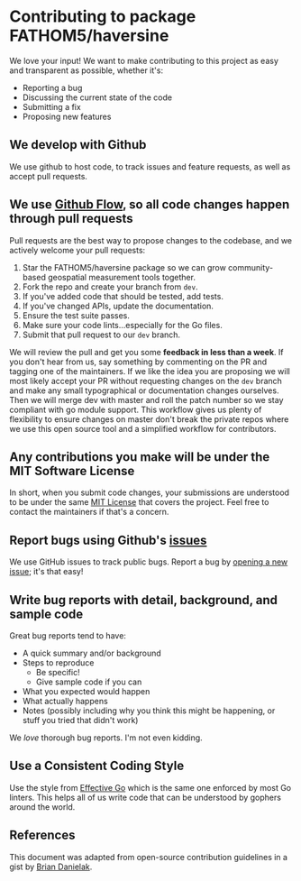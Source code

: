 # Contributing to package FATHOM5/haversine
We love your input! We want to make contributing to this project as easy and transparent as possible, whether it's:

- Reporting a bug
- Discussing the current state of the code
- Submitting a fix
- Proposing new features

## We develop with Github
We use github to host code, to track issues and feature requests, as well as accept pull requests.

## We use [Github Flow](https://guides.github.com/introduction/flow/index.html), so all code changes happen through pull requests
Pull requests are the best way to propose changes to the codebase, and we actively welcome your pull requests:

1. Star the FATHOM5/haversine package so we can grow community-based geospatial measurement tools together.
2. Fork the repo and create your branch from `dev`.
2. If you've added code that should be tested, add tests.
3. If you've changed APIs, update the documentation.
4. Ensure the test suite passes.
5. Make sure your code lints...especially for the Go files.
6. Submit that pull request to our `dev` branch.

We will review the pull and get you some **feedback in less than a week**.  If you don't hear from us, say something by commenting on the PR and tagging one of the maintainers.
If we like the idea you are proposing we will most likely accept your PR without requesting changes on the `dev` branch and make any small typographical or documentation changes ourselves. Then we will merge dev with master and roll the patch number so we stay compliant with go module support.
This workflow gives us plenty of flexibility to ensure changes on master don't break the private repos where we use this open source tool and a simplified workflow for contributors.

## Any contributions you make will be under the MIT Software License
In short, when you submit code changes, your submissions are understood to be under the same [MIT License](http://choosealicense.com/licenses/mit/) that covers the project. Feel free to contact the maintainers if that's a concern.

## Report bugs using Github's [issues](https://github.com/FATHOM5/haversine/issues)
We use GitHub issues to track public bugs. Report a bug by [opening a new issue](https://github.com/FATHOM5/haversine/issues); it's that easy!

## Write bug reports with detail, background, and sample code
Great bug reports tend to have:

- A quick summary and/or background
- Steps to reproduce
  - Be specific!
  - Give sample code if you can
- What you expected would happen
- What actually happens
- Notes (possibly including why you think this might be happening, or stuff you tried that didn't work)

We *love* thorough bug reports. I'm not even kidding.

## Use a Consistent Coding Style
Use the style from [Effective Go](https://golang.org/doc/effective_go.html) which is the same one enforced by most Go linters. This helps all of us write code that can be understood by gophers around the world.

## References
This document was adapted from open-source contribution guidelines in a gist by [Brian Danielak](https://gist.github.com/briandk/3d2e8b3ec8daf5a27a62#file-contributing-md).
